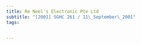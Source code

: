 ```yaml
---
title: Re Neel's Electronic Pte Ltd 
subtitle: "[2001] SGHC 261 / 11\_September\_2001"
tags:


---
```


